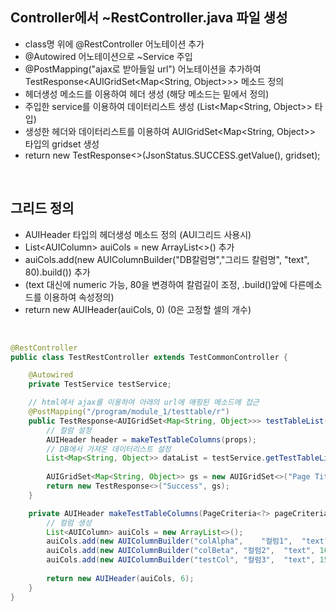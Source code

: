 <!-- --- --><!-- title: 09. Controller에서 Rest.java파일 생성 --><!-- updated: 2023-01-06 08:06:50Z --><!-- created: 2022-12-08 06:34:10Z --><!-- latitude: 37.26357270 --><!-- longitude: 127.02860090 --><!-- altitude: 0.0000 --><!-- --- -->## Controller에서 ~RestController.java 파일 생성- class명 위에 @RestController 어노테이션 추가- @Autowired 어노테이션으로 ~Service 주입- @PostMapping("ajax로 받아들일 url") 어노테이션을 추가하여 TestResponse<AUIGridSet<Map<String, Object>>> 메소드 정의- 헤더생성 메소드를 이용하여 헤더 생성 (해당 메소드는 밑에서 정의)- 주입한 service를 이용하여 데이터리스트 생성 (List<Map<String, Object>> 타입)- 생성한 헤더와 데이터리스트를 이용하여 AUIGridSet<Map<String, Object>> 타입의 gridset 생성- return new TestResponse<>(JsonStatus.SUCCESS.getValue(), gridset);<br>## 그리드 정의- AUIHeader 타입의 헤더생성 메소드 정의 (AUI그리드 사용시)- List\<AUIColumn\> auiCols = new ArrayList\<\>() 추가- auiCols.add(new AUIColumnBuilder("DB칼럼명","그리드 칼럼명", "text", 80).build()) 추가- (text 대신에 numeric 가능, 80을 변경하여 칼럼길이 조정, .build()앞에 다른메소드를 이용하여 속성정의)- return new AUIHeader(auiCols, 0) (0은 고정할 셀의 개수)<br>```java@RestControllerpublic class TestRestController extends TestCommonController {	@Autowired	private TestService testService;	// html에서 ajax를 이용하여 아래의 url에 매핑된 메소드에 접근	@PostMapping("/program/module_1/testtable/r")	public TestResponse<AUIGridSet<Map<String, Object>>> testTableList(@RequestBody List<TestTableDto> props) throws Exception {		// 컬럼 설정		AUIHeader header = makeTestTableColumns(props);		// DB에서 가져온 데이터리스트 설정		List<Map<String, Object>> dataList = testService.getTestTableList(props);				AUIGridSet<Map<String, Object>> gs = new AUIGridSet<>("Page Title", header, dataList);		return new TestResponse<>("Success", gs);	}	private AUIHeader makeTestTableColumns(PageCriteria<?> pageCriteria) throws Exception {		// 컬럼 생성		List<AUIColumn> auiCols = new ArrayList<>();		auiCols.add(new AUIColumnBuilder("colAlpha",	"컬럼1",	"text", 100).build());		auiCols.add(new AUIColumnBuilder("colBeta",	"컬럼2",	"text", 100).build());		auiCols.add(new AUIColumnBuilder("testCol",	"컬럼3",	"text", 150).build());				return new AUIHeader(auiCols, 6);	}}```